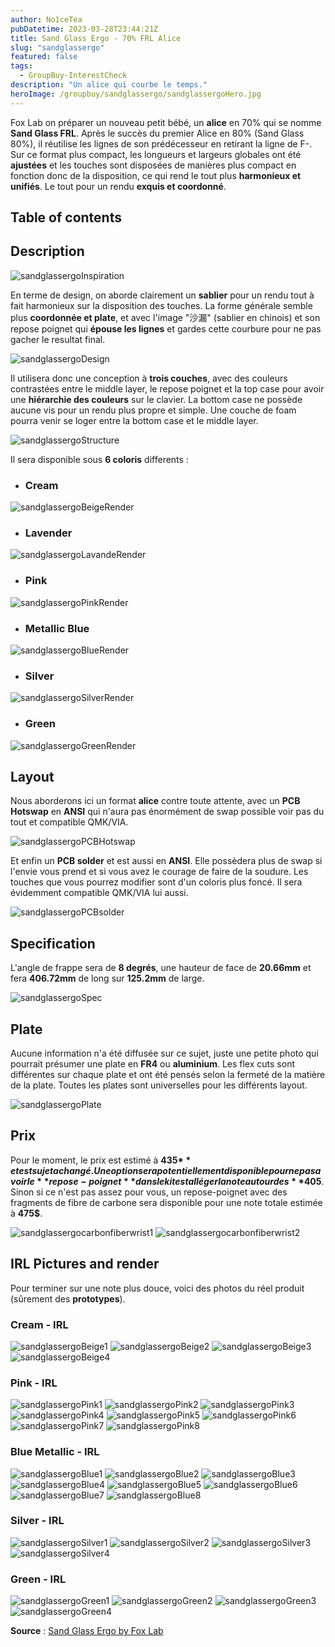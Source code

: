 ```yaml
---
author: No1ceTea
pubDatetime: 2023-03-28T23:44:21Z
title: Sand Glass Ergo - 70% FRL Alice
slug: "sandglassergo"
featured: false
tags:
  - GroupBuy-InterestCheck
description: "Un alice qui courbe le temps."
heroImage: /groupbuy/sandglassergo/sandglassergoHero.jpg
---
```


Fox Lab on préparer un nouveau petit bébé, un **alice** en 70% qui se nomme **Sand Glass FRL**. Après le succès du premier Alice en 80% (Sand Glass 80%), il réutilise les lignes de son prédécesseur en retirant la ligne de F-. Sur ce format plus compact, les longueurs et largeurs globales ont été **ajustées** et les touches sont disposées de manières plus compact en fonction donc de la disposition, ce qui rend le tout plus **harmonieux et unifiés**. Le tout pour un rendu **exquis et coordonné**.

## Table of contents

## Description

![sandglassergoInspiration](/groupbuy/sandglassergo/sandglassergoInspiration.png)

En terme de design, on aborde clairement un **sablier** pour un rendu tout à fait harmonieux sur la disposition des touches. La forme générale semble plus **coordonnée et plate**, et avec l'image "沙漏" (sablier en chinois) et son repose poignet qui **épouse les lignes** et gardes cette courbure pour ne pas gacher le resultat final.

![sandglassergoDesign](/groupbuy/sandglassergo/sandglassergoDesign.png)

Il utilisera donc une conception à **trois couches**, avec des couleurs contrastées entre le middle layer, le repose poignet et la top case pour avoir une **hiérarchie des couleurs** sur le clavier. La bottom case ne possède aucune vis pour un rendu plus propre et simple. Une couche de foam pourra venir se loger entre la bottom case et le middle layer.

![sandglassergoStructure](/groupbuy/sandglassergo/sandglassergoStructure.png)

Il sera disponible sous **6 coloris** differents :

- ### Cream

![sandglassergoBeigeRender](/groupbuy/sandglassergo/sandglassergoBeigeRender.png)

- ### Lavender

![sandglassergoLavandeRender](/groupbuy/sandglassergo/sandglassergoLavandeRender.png)

- ### Pink

![sandglassergoPinkRender](/groupbuy/sandglassergo/sandglassergoPinkRender.png)

- ### Metallic Blue

![sandglassergoBlueRender](/groupbuy/sandglassergo/sandglassergoBlueRender.png)

- ### Silver

![sandglassergoSilverRender](/groupbuy/sandglassergo/sandglassergoSilverRender.png)

- ### Green

![sandglassergoGreenRender](/groupbuy/sandglassergo/sandglassergoGreenRender.png)

## Layout

Nous aborderons ici un format **alice** contre toute attente, avec un **PCB Hotswap** en **ANSI** qui n'aura pas énormément de swap possible voir pas du tout et compatible QMK/VIA.

![sandglassergoPCBHotswap](/groupbuy/sandglassergo/sandglassergoPCBHotswap.jpg)

Et enfin un **PCB solder** et est aussi en **ANSI**. Elle possèdera plus de swap si l'envie vous prend et si vous avez le courage de faire de la soudure. Les touches que vous pourrez modifier sont d'un coloris plus foncé. Il sera évidemment compatible QMK/VIA lui aussi.

![sandglassergoPCBsolder](/groupbuy/sandglassergo/sandglassergoPCBsolder.jpg)

## Specification

L'angle de frappe sera de **8 degrés**, une hauteur de face de **20.66mm** et fera **406.72mm** de long sur **125.2mm** de large.

![sandglassergoSpec](/groupbuy/sandglassergo/sandglassergoSpec.png)

## Plate

Aucune information n'a été diffusée sur ce sujet, juste une petite photo qui pourrait présumer une plate en **FR4** ou **aluminium**. Les flex cuts sont différentes sur chaque plate et ont été pensés selon la fermeté de la matière de la plate. Toutes les plates sont universelles pour les différents layout.

![sandglassergoPlate](/groupbuy/sandglassergo/sandglassergoPlate.jpg)

## Prix

Pour le moment, le prix est estimé à **435$** et est sujet a changé. Une option sera potentiellement disponible pour ne pas avoir le **repose-poignet** dans le kit est alléger la note autour des **405$**. Sinon si ce n'est pas assez pour vous, un repose-poignet avec des fragments de fibre de carbone sera disponible pour une note totale estimée à **475$**.

![sandglassergocarbonfiberwrist1](/groupbuy/sandglassergo/sandglassergocarbonfiberwrist1.jpg)
![sandglassergocarbonfiberwrist2](/groupbuy/sandglassergo/sandglassergocarbonfiberwrist2.jpg)

## IRL Pictures and render

Pour terminer sur une note plus douce, voici des photos du réel produit (sûrement des **prototypes**).

### Cream - IRL

![sandglassergoBeige1](/groupbuy/sandglassergo/sandglassergoBeige1.jpg)
![sandglassergoBeige2](/groupbuy/sandglassergo/sandglassergoBeige2.jpg)
![sandglassergoBeige3](/groupbuy/sandglassergo/sandglassergoBeige3.jpg)
![sandglassergoBeige4](/groupbuy/sandglassergo/sandglassergoBeige4.jpg)

### Pink - IRL

![sandglassergoPink1](/groupbuy/sandglassergo/sandglassergoPink1.jpg)
![sandglassergoPink2](/groupbuy/sandglassergo/sandglassergoPink2.jpg)
![sandglassergoPink3](/groupbuy/sandglassergo/sandglassergoPink3.jpg)
![sandglassergoPink4](/groupbuy/sandglassergo/sandglassergoPink4.jpg)
![sandglassergoPink5](/groupbuy/sandglassergo/sandglassergoPink5.jpg)
![sandglassergoPink6](/groupbuy/sandglassergo/sandglassergoPink6.jpg)
![sandglassergoPink7](/groupbuy/sandglassergo/sandglassergoPink7.jpg)
![sandglassergoPink8](/groupbuy/sandglassergo/sandglassergoPink8.jpg)

### Blue Metallic - IRL

![sandglassergoBlue1](/groupbuy/sandglassergo/sandglassergoBlue1.jpg)
![sandglassergoBlue2](/groupbuy/sandglassergo/sandglassergoBlue2.jpg)
![sandglassergoBlue3](/groupbuy/sandglassergo/sandglassergoBlue3.jpg)
![sandglassergoBlue4](/groupbuy/sandglassergo/sandglassergoBlue4.jpg)
![sandglassergoBlue5](/groupbuy/sandglassergo/sandglassergoBlue5.jpg)
![sandglassergoBlue6](/groupbuy/sandglassergo/sandglassergoBlue6.jpg)
![sandglassergoBlue7](/groupbuy/sandglassergo/sandglassergoBlue7.jpg)
![sandglassergoBlue8](/groupbuy/sandglassergo/sandglassergoBlue8.jpg)

### Silver - IRL

![sandglassergoSilver1](/groupbuy/sandglassergo/sandglassergoSilver1.jpg)
![sandglassergoSilver2](/groupbuy/sandglassergo/sandglassergoSilver2.jpg)
![sandglassergoSilver3](/groupbuy/sandglassergo/sandglassergoSilver3.jpg)
![sandglassergoSilver4](/groupbuy/sandglassergo/sandglassergoSilver4.jpg)

### Green - IRL

![sandglassergoGreen1](/groupbuy/sandglassergo/sandglassergoGreen1.jpg)
![sandglassergoGreen2](/groupbuy/sandglassergo/sandglassergoGreen2.jpg)
![sandglassergoGreen3](/groupbuy/sandglassergo/sandglassergoGreen3.jpg)
![sandglassergoGreen4](/groupbuy/sandglassergo/sandglassergoGreen4.jpg)

**Source** : [Sand Glass Ergo by Fox Lab](https://geekhack.org/index.php?topic=119902)
